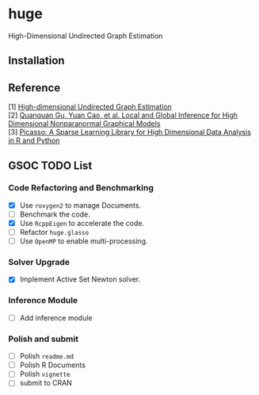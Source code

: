 # huge
High-Dimensional Undirected Graph Estimation

## Installation

## Reference
[1] [High-dimensional Undirected
Graph Estimation](https://cran.r-project.org/web/packages/huge/vignettes/vignette.pdf)  
[2] [Quanquan Gu, Yuan Cao, et al. Local and Global Inference for High Dimensional Nonparanormal Graphical Models](https://arxiv.org/abs/1502.02347)  
[3] [Picasso: A Sparse Learning Library for High Dimensional Data Analysis in R and Python](https://cran.r-project.org/web/packages/picasso/vignettes/vignette.pdf)

## GSOC TODO List

### Code Refactoring and Benchmarking
- [x] Use `roxygen2` to manage Documents.
- [ ] Benchmark the code.
- [x] Use `RcppEigen` to accelerate the code.
- [ ] Refactor `huge.glasso`
- [ ] Use `OpenMP` to enable multi-processing.

### Solver Upgrade
- [x] Implement Active Set Newton solver.

### Inference Module
- [ ] Add inference module

### Polish and submit
- [ ] Polish `readme.md`
- [ ] Polish R Documents
- [ ] Polish `vignette`
- [ ] submit to CRAN
